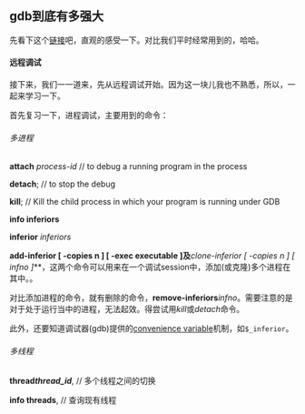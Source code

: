 ## gdb到底有多强大
先看下这个[链接](http://sourceware.org/gdb/current/onlinedocs/gdb/)吧，直观的感受一下。对比我们平时经常用到的，哈哈。

#### 远程调试
接下来，我们一一道来，先从远程调试开始。因为这一块儿我也不熟悉，所以，一起来学习一下。

首先复习一下，进程调试，主要用到的命令：
###### 多进程
**attach** *process-id* // to debug a running program in the process 

**detach**; // to stop the debug

**kill**; // Kill the child process in which your program is running under GDB

**info inferiors**

**inferior** *inferiors*

**add-inferior \[ -copies n ] [ -exec executable ]**及*****clone-inferior [ -copies n ] \[ infno ]***，这两个命令可以用来在一个调试session中，添加(或克隆)多个进程在其中。。

对比添加进程的命令，就有删除的命令，**remove-inferiors***infno*。需要注意的是对于处于运行当中的进程，无法起效。得尝试用*kill*或*detach*命令。

此外，还要知道调试器(gdb)提供的[convenience variable](https://sourceware.org/gdb/current/onlinedocs/gdb/Convenience-Vars.html#Convenience-Vars)机制，如`$_inferior`。

###### 多线程
**thread*thread_id***, // 多个线程之间的切换

**info threads**, // 查询现有线程


